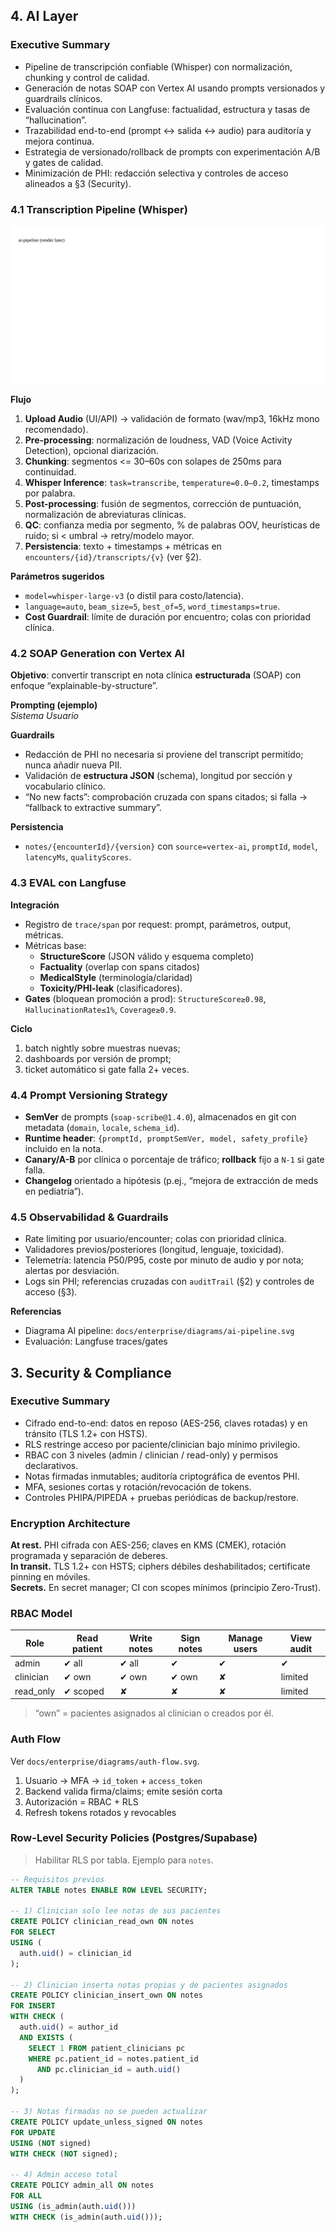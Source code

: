 
## 4. AI Layer

### Executive Summary
- Pipeline de transcripción confiable (Whisper) con normalización, chunking y control de calidad.
- Generación de notas SOAP con Vertex AI usando prompts versionados y guardrails clínicos.
- Evaluación continua con Langfuse: factualidad, estructura y tasas de “hallucination”.
- Trazabilidad end-to-end (prompt ↔ salida ↔ audio) para auditoría y mejora continua.
- Estrategia de versionado/rollback de prompts con experimentación A/B y gates de calidad.
- Minimización de PHI: redacción selectiva y controles de acceso alineados a §3 (Security).

### 4.1 Transcription Pipeline (Whisper)
![ai-pipeline](./diagrams/ai-pipeline.svg)

**Flujo**  
1) **Upload Audio** (UI/API) → validación de formato (wav/mp3, 16kHz mono recomendado).  
2) **Pre-processing**: normalización de loudness, VAD (Voice Activity Detection), opcional diarización.  
3) **Chunking**: segmentos <= 30–60s con solapes de 250ms para continuidad.  
4) **Whisper Inference**: `task=transcribe`, `temperature=0.0–0.2`, timestamps por palabra.  
5) **Post-processing**: fusión de segmentos, corrección de puntuación, normalización de abreviaturas clínicas.  
6) **QC**: confianza media por segmento, % de palabras OOV, heurísticas de ruido; si < umbral → retry/modelo mayor.  
7) **Persistencia**: texto + timestamps + métricas en `encounters/{id}/transcripts/{v}` (ver §2).  

**Parámetros sugeridos**  
- `model=whisper-large-v3` (o distil para costo/latencia).  
- `language=auto`, `beam_size=5`, `best_of=5`, `word_timestamps=true`.  
- **Cost Guardrail**: límite de duración por encuentro; colas con prioridad clínica.

### 4.2 SOAP Generation con Vertex AI
**Objetivo**: convertir transcript en nota clínica **estructurada** (SOAP) con enfoque “explainable-by-structure”.

**Prompting (ejemplo)**  
_Sistema_
_Usuario_

**Guardrails**  
- Redacción de PHI no necesaria si proviene del transcript permitido; nunca añadir nueva PII.  
- Validación de **estructura JSON** (schema), longitud por sección y vocabulario clínico.  
- “No new facts”: comprobación cruzada con spans citados; si falla → “fallback to extractive summary”.

**Persistencia**  
- `notes/{encounterId}/{version}` con `source=vertex-ai`, `promptId`, `model`, `latencyMs`, `qualityScores`.

### 4.3 EVAL con Langfuse
**Integración**  
- Registro de `trace/span` por request: prompt, parámetros, output, métricas.  
- Métricas base:  
  - **StructureScore** (JSON válido y esquema completo)  
  - **Factuality** (overlap con spans citados)  
  - **MedicalStyle** (terminología/claridad)  
  - **Toxicity/PHI-leak** (clasificadores).  
- **Gates** (bloquean promoción a prod): `StructureScore≥0.98`, `HallucinationRate≤1%`, `Coverage≥0.9`.

**Ciclo**  
1) batch nightly sobre muestras nuevas;  
2) dashboards por versión de prompt;  
3) ticket automático si gate falla 2+ veces.

### 4.4 Prompt Versioning Strategy
- **SemVer** de prompts (`soap-scribe@1.4.0`), almacenados en git con metadata (`domain`, `locale`, `schema_id`).  
- **Runtime header**: `{promptId, promptSemVer, model, safety_profile}` incluido en la nota.  
- **Canary/A-B** por clínica o porcentaje de tráfico; **rollback** fijo a `N-1` si gate falla.  
- **Changelog** orientado a hipótesis (p.ej., “mejora de extracción de meds en pediatría”).

### 4.5 Observabilidad & Guardrails
- Rate limiting por usuario/encounter; colas con prioridad clínica.  
- Validadores previos/posteriores (longitud, lenguaje, toxicidad).  
- Telemetría: latencia P50/P95, coste por minuto de audio y por nota; alertas por desviación.  
- Logs sin PHI; referencias cruzadas con `auditTrail` (§2) y controles de acceso (§3).

**Referencias**  
- Diagrama AI pipeline: `docs/enterprise/diagrams/ai-pipeline.svg`  
- Evaluación: Langfuse traces/gates
## 3. Security & Compliance

### Executive Summary
- Cifrado end-to-end: datos en reposo (AES-256, claves rotadas) y en tránsito (TLS 1.2+ con HSTS).
- RLS restringe acceso por paciente/clinician bajo mínimo privilegio.
- RBAC con 3 niveles (admin / clinician / read-only) y permisos declarativos.
- Notas firmadas inmutables; auditoría criptográfica de eventos PHI.
- MFA, sesiones cortas y rotación/revocación de tokens.
- Controles PHIPA/PIPEDA + pruebas periódicas de backup/restore.

### Encryption Architecture
**At rest.** PHI cifrada con AES-256; claves en KMS (CMEK), rotación programada y separación de deberes.  
**In transit.** TLS 1.2+ con HSTS; ciphers débiles deshabilitados; certificate pinning en móviles.  
**Secrets.** En secret manager; CI con scopes mínimos (principio Zero-Trust).

### RBAC Model
| Role      | Read patient | Write notes | Sign notes | Manage users | View audit |
|-----------|--------------|-------------|------------|--------------|------------|
| admin     | ✔︎ all       | ✔︎ all      | ✔︎         | ✔︎           | ✔︎         |
| clinician | ✔︎ own       | ✔︎ own      | ✔︎ own     | ✘            | limited    |
| read_only | ✔︎ scoped    | ✘           | ✘          | ✘            | limited    |

> “own” = pacientes asignados al clinician o creados por él.

### Auth Flow
Ver `docs/enterprise/diagrams/auth-flow.svg`.  
1) Usuario → MFA → `id_token` + `access_token`  
2) Backend valida firma/claims; emite sesión corta  
3) Autorización = RBAC + RLS  
4) Refresh tokens rotados y revocables

### Row-Level Security Policies (Postgres/Supabase)
> Habilitar RLS por tabla. Ejemplo para `notes`.

```sql
-- Requisitos previos
ALTER TABLE notes ENABLE ROW LEVEL SECURITY;

-- 1) Clinician solo lee notas de sus pacientes
CREATE POLICY clinician_read_own ON notes
FOR SELECT
USING (
  auth.uid() = clinician_id
);

-- 2) Clinician inserta notas propias y de pacientes asignados
CREATE POLICY clinician_insert_own ON notes
FOR INSERT
WITH CHECK (
  auth.uid() = author_id
  AND EXISTS (
    SELECT 1 FROM patient_clinicians pc
    WHERE pc.patient_id = notes.patient_id
      AND pc.clinician_id = auth.uid()
  )
);

-- 3) Notas firmadas no se pueden actualizar
CREATE POLICY update_unless_signed ON notes
FOR UPDATE
USING (NOT signed)
WITH CHECK (NOT signed);

-- 4) Admin acceso total
CREATE POLICY admin_all ON notes
FOR ALL
USING (is_admin(auth.uid()))
WITH CHECK (is_admin(auth.uid()));
